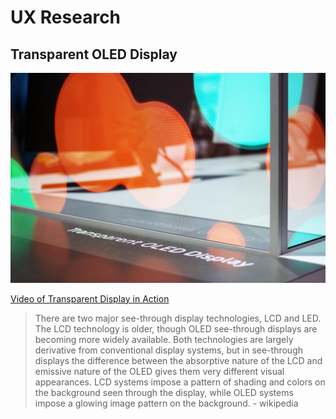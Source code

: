 # UX Research

## Transparent OLED Display

<kbd>
   <img src="images/TransparentOLED.jpg">
 </kbd>

[Video of Transparent Display in Action](https://www.youtube.com/watch?time_continue=111&v=_lT-YdomsIE&feature=emb_logo)

> There are two major see-through display technologies, LCD and LED. The LCD technology is older, though OLED see-through displays are becoming more widely available. Both technologies are largely derivative from conventional display systems, but in see-through displays the difference between the absorptive nature of the LCD and emissive nature of the OLED gives them very different visual appearances. LCD systems impose a pattern of shading and colors on the background seen through the display, while OLED systems impose a glowing image pattern on the background. - wikipedia
